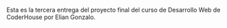 Esta es la tercera entrega del proyecto final del curso de Desarrollo Web de CoderHouse por Elian Gonzalo.
